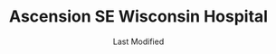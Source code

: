 ---
layout: location-page
date: Last Modified
description: "Local COVID-19 testing is available at Ascension SE Wisconsin Hospital in Franklin, Wisconsin, USA."
permalink: "locations/wisconsin/franklin/ascension-se-wisconsin-hospital/"
tags:
  - locations
  - wisconsin
title: Ascension SE Wisconsin Hospital
state: Wisconsin
stateAbbr: WI
hood: "Franklin"
address: "10101 S 27th St"
city: "Franklin"
zip: "53132"
mapUrl: "http://maps.apple.com/?q=Ascension+SE+Wisconsin+Hospital&address=10101+S+27th+St,Franklin,Wisconsin,53132"
locationType: Drive-thru
phone: "1-833-981-0711"
website: "https://www.getascensioncare.com/onlinecare/"
onlineBooking: undefined
closed: undefined
closedUpdate: April 16th, 2020
notes: "By appointment only. Requires phone screen."
days: Weekdays
hours: 8AM-4:30PM
ctaMessage: Learn more
ctaUrl: "https://www.getascensioncare.com/onlinecare/"
---